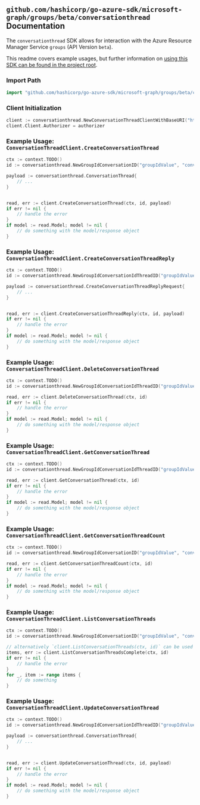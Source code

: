 
## `github.com/hashicorp/go-azure-sdk/microsoft-graph/groups/beta/conversationthread` Documentation

The `conversationthread` SDK allows for interaction with the Azure Resource Manager Service `groups` (API Version `beta`).

This readme covers example usages, but further information on [using this SDK can be found in the project root](https://github.com/hashicorp/go-azure-sdk/tree/main/docs).

### Import Path

```go
import "github.com/hashicorp/go-azure-sdk/microsoft-graph/groups/beta/conversationthread"
```


### Client Initialization

```go
client := conversationthread.NewConversationThreadClientWithBaseURI("https://management.azure.com")
client.Client.Authorizer = authorizer
```


### Example Usage: `ConversationThreadClient.CreateConversationThread`

```go
ctx := context.TODO()
id := conversationthread.NewGroupIdConversationID("groupIdValue", "conversationIdValue")

payload := conversationthread.ConversationThread{
	// ...
}


read, err := client.CreateConversationThread(ctx, id, payload)
if err != nil {
	// handle the error
}
if model := read.Model; model != nil {
	// do something with the model/response object
}
```


### Example Usage: `ConversationThreadClient.CreateConversationThreadReply`

```go
ctx := context.TODO()
id := conversationthread.NewGroupIdConversationIdThreadID("groupIdValue", "conversationIdValue", "conversationThreadIdValue")

payload := conversationthread.CreateConversationThreadReplyRequest{
	// ...
}


read, err := client.CreateConversationThreadReply(ctx, id, payload)
if err != nil {
	// handle the error
}
if model := read.Model; model != nil {
	// do something with the model/response object
}
```


### Example Usage: `ConversationThreadClient.DeleteConversationThread`

```go
ctx := context.TODO()
id := conversationthread.NewGroupIdConversationIdThreadID("groupIdValue", "conversationIdValue", "conversationThreadIdValue")

read, err := client.DeleteConversationThread(ctx, id)
if err != nil {
	// handle the error
}
if model := read.Model; model != nil {
	// do something with the model/response object
}
```


### Example Usage: `ConversationThreadClient.GetConversationThread`

```go
ctx := context.TODO()
id := conversationthread.NewGroupIdConversationIdThreadID("groupIdValue", "conversationIdValue", "conversationThreadIdValue")

read, err := client.GetConversationThread(ctx, id)
if err != nil {
	// handle the error
}
if model := read.Model; model != nil {
	// do something with the model/response object
}
```


### Example Usage: `ConversationThreadClient.GetConversationThreadCount`

```go
ctx := context.TODO()
id := conversationthread.NewGroupIdConversationID("groupIdValue", "conversationIdValue")

read, err := client.GetConversationThreadCount(ctx, id)
if err != nil {
	// handle the error
}
if model := read.Model; model != nil {
	// do something with the model/response object
}
```


### Example Usage: `ConversationThreadClient.ListConversationThreads`

```go
ctx := context.TODO()
id := conversationthread.NewGroupIdConversationID("groupIdValue", "conversationIdValue")

// alternatively `client.ListConversationThreads(ctx, id)` can be used to do batched pagination
items, err := client.ListConversationThreadsComplete(ctx, id)
if err != nil {
	// handle the error
}
for _, item := range items {
	// do something
}
```


### Example Usage: `ConversationThreadClient.UpdateConversationThread`

```go
ctx := context.TODO()
id := conversationthread.NewGroupIdConversationIdThreadID("groupIdValue", "conversationIdValue", "conversationThreadIdValue")

payload := conversationthread.ConversationThread{
	// ...
}


read, err := client.UpdateConversationThread(ctx, id, payload)
if err != nil {
	// handle the error
}
if model := read.Model; model != nil {
	// do something with the model/response object
}
```
